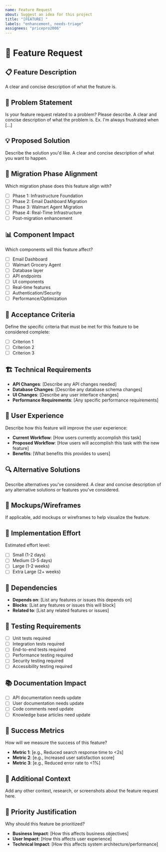 ```yaml
---
name: Feature Request
about: Suggest an idea for this project
title: "[FEATURE] "
labels: "enhancement, needs-triage"
assignees: "pricepro2006"
---
```


# 🚀 Feature Request

## 📋 Feature Description

A clear and concise description of what the feature is.

## 🎯 Problem Statement

Is your feature request related to a problem? Please describe.
A clear and concise description of what the problem is. Ex. I'm always frustrated when [...]

## 💡 Proposed Solution

Describe the solution you'd like.
A clear and concise description of what you want to happen.

## 🔄 Migration Phase Alignment

Which migration phase does this feature align with?

- [ ] Phase 1: Infrastructure Foundation
- [ ] Phase 2: Email Dashboard Migration
- [ ] Phase 3: Walmart Agent Migration
- [ ] Phase 4: Real-Time Infrastructure
- [ ] Post-migration enhancement

## 📊 Component Impact

Which components will this feature affect?

- [ ] Email Dashboard
- [ ] Walmart Grocery Agent
- [ ] Database layer
- [ ] API endpoints
- [ ] UI components
- [ ] Real-time features
- [ ] Authentication/Security
- [ ] Performance/Optimization

## 🧪 Acceptance Criteria

Define the specific criteria that must be met for this feature to be considered complete:

- [ ] Criterion 1
- [ ] Criterion 2
- [ ] Criterion 3

## 🏗️ Technical Requirements

- **API Changes**: [Describe any API changes needed]
- **Database Changes**: [Describe any database schema changes]
- **UI Changes**: [Describe any user interface changes]
- **Performance Requirements**: [Any specific performance requirements]

## 📱 User Experience

Describe how this feature will improve the user experience:

- **Current Workflow**: [How users currently accomplish this task]
- **Proposed Workflow**: [How users will accomplish this task with the new feature]
- **Benefits**: [What benefits this provides to users]

## 🔍 Alternative Solutions

Describe alternatives you've considered.
A clear and concise description of any alternative solutions or features you've considered.

## 🎨 Mockups/Wireframes

If applicable, add mockups or wireframes to help visualize the feature.

## 🧮 Implementation Effort

Estimated effort level:

- [ ] Small (1-2 days)
- [ ] Medium (3-5 days)
- [ ] Large (1-2 weeks)
- [ ] Extra Large (2+ weeks)

## 🔗 Dependencies

- **Depends on**: [List any features or issues this depends on]
- **Blocks**: [List any features or issues this will block]
- **Related to**: [List any related features or issues]

## 🧪 Testing Requirements

- [ ] Unit tests required
- [ ] Integration tests required
- [ ] End-to-end tests required
- [ ] Performance testing required
- [ ] Security testing required
- [ ] Accessibility testing required

## 📚 Documentation Impact

- [ ] API documentation needs update
- [ ] User documentation needs update
- [ ] Code comments need update
- [ ] Knowledge base articles need update

## 🎯 Success Metrics

How will we measure the success of this feature?

- **Metric 1**: [e.g., Reduced search response time to <2s]
- **Metric 2**: [e.g., Increased user satisfaction score]
- **Metric 3**: [e.g., Reduced error rate to <1%]

## 📝 Additional Context

Add any other context, research, or screenshots about the feature request here.

## 🚦 Priority Justification

Why should this feature be prioritized?

- **Business Impact**: [How this affects business objectives]
- **User Impact**: [How this affects user experience]
- **Technical Impact**: [How this affects system architecture/performance]

